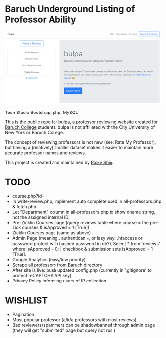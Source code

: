 # Baruch Underground Listing of Professor Ability

![home-page](/home.png?raw=true "bulpa Homepage")

Tech Stack: Bootstrap, php, MySQL

This is the public repo for bulpa, a professor reviewing website created for [Baruch College](http://baruch.cuny.edu) students. bulpa is not affiliated with the City University of New York or Baruch College.

The concept of reviewing professors is not new (see: Rate My Professor), but having a (relatively) smaller dataset makes it easier to maintain more accurate professor names and reviews.

This project is created and maintained by [Ricky Shin](https://www.rickyshin.com).

# TODO
* course.php?id=
* In write-review.php, implement auto complete used in all-professors.php & fetch.php
* Let "Department" column in all-professors.php to show dname string, not the assigned internal ID.
* Pre-Zicklin Courses page (query reviews table where course = the pre-zick courses & isApproved = 1 [True])
* Zicklin Courses page (same as above)
* Admin Page (meaning.. authentican 💀, or lazy way: .htaccess or password protect with hashed password in db?), Select * from 'reviews'  where isApproved = 0; | checkbox & submission sets isApproved = 1 [True]. 
* Google Analytics (easy/low priority)
* Scrape all professors from Baruch directory
* After site is live: push updated config.php (currently in '.gitignore' to protect reCAPTCHA API key)
* Privacy Policy informing users of IP collection

# WISHLIST
* Pagination
* Most popular professor (a/k/a professors with most reviews)
* Bad reviewers/spammers can be shadowbanned through admin page (they will get "submitted" page but query not run.)

